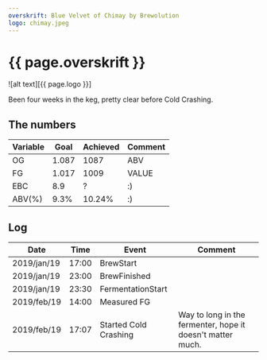 ```yaml
---
overskrift: Blue Velvet of Chimay by Brewolution
logo: chimay.jpeg
---
```


# {{ page.overskrift }}

![alt text][{{ page.logo }}]

Been four weeks in the keg, pretty clear before Cold Crashing.

## The numbers

| Variable | Goal   | Achieved | Comment |
|---       |---     |---       |---      |
| OG       | 1.087  | 1087     | ABV     |
| FG       | 1.017  | 1009     | VALUE   |
| EBC      | 8.9    | ?        | :)      |
| ABV(%)   | 9.3%   | 10.24%   | :)      |

## Log

| Date          | Time      | Event                 | Comment
|---            |---        |---                    |---
| 2019/jan/19   | 17:00     | BrewStart             |
| 2019/jan/19   | 23:00     | BrewFinished          |
| 2019/jan/19   | 23:30     | FermentationStart     |
| 2019/feb/19   | 14:00     | Measured FG           |
| 2019/feb/19   | 17:07     | Started Cold Crashing | Way to long in the fermenter, hope it doesn't matter much.
